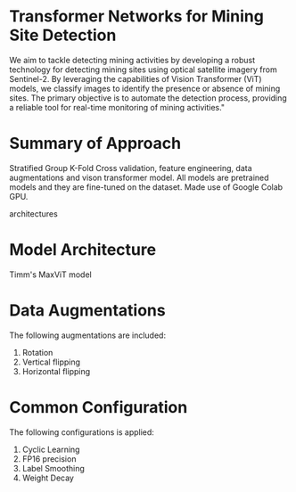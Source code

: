# Transformer Networks for Mining Site Detection
We aim to tackle detecting mining activities by developing a robust technology for detecting mining sites using optical satellite imagery from Sentinel-2. By leveraging the capabilities of Vision Transformer (ViT) models, we classify images to identify the presence or absence of mining sites. The primary objective is to automate the detection process, providing a reliable tool for real-time monitoring of mining activities."

# Summary of Approach
Stratified Group K-Fold Cross validation, feature engineering, data augmentations and vison transformer model. All models are pretrained models and they are fine-tuned on the dataset. Made use of Google Colab GPU.

architectures
# Model Architecture

Timm's MaxViT model

# Data Augmentations
The following augmentations are included:

1. Rotation
2. Vertical flipping
3. Horizontal flipping
   
# Common Configuration
The following configurations is applied:

1. Cyclic Learning
2. FP16 precision
3. Label Smoothing
4. Weight Decay

